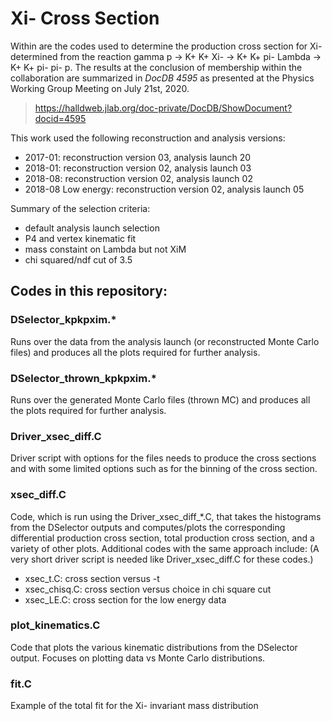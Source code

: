 # Xi- Cross Section

Within are the codes used to determine the production cross section for Xi- determined from the reaction gamma p -> K+ K+ Xi- -> K+ K+ pi- Lambda -> K+ K+ pi- pi- p. The results at the conclusion of membership within the collaboration are summarized in *DocDB 4595* as presented at the Physics Working Group Meeting on July 21st, 2020.
>https://halldweb.jlab.org/doc-private/DocDB/ShowDocument?docid=4595

This work used the following reconstruction and analysis versions: 
- 2017-01: reconstruction version 03, analysis launch 20
- 2018-01: reconstruction version 02, analysis launch 03
- 2018-08: reconstruction version 02, analysis launch 02
- 2018-08 Low energy: reconstruction version 02, analysis launch 05

Summary of the selection criteria:
- default analysis launch selection
- P4 and vertex kinematic fit
- mass constaint on Lambda but not XiM
- chi squared/ndf cut of 3.5 

## Codes in this repository:
### DSelector_kpkpxim.\* 
Runs over the data from the analysis launch (or reconstructed Monte Carlo files) and produces all the plots required for further analysis. 

### DSelector_thrown_kpkpxim.\* 
Runs over the generated Monte Carlo files (thrown MC) and produces all the plots required for further analysis. 

### Driver_xsec_diff.C
Driver script with options for the files needs to produce the cross sections and with some limited options such as for the binning of the cross section. 

### xsec_diff.C
Code, which is run using the Driver_xsec_diff_\*.C, that takes the histograms from the DSelector outputs and computes/plots the corresponding differential production cross section, total production cross section, and a variety of other plots. 
Additional codes with the same approach include: (A very short driver script is needed like Driver_xsec_diff.C for these codes.)
- xsec_t.C: cross section versus -t
- xsec_chisq.C: cross section versus choice in chi square cut
- xsec_LE.C: cross section for the low energy data

### plot_kinematics.C
Code that plots the various kinematic distributions from the DSelector output. Focuses on plotting data vs Monte Carlo distributions. 

### fit.C
Example of the total fit for the Xi- invariant mass distribution 